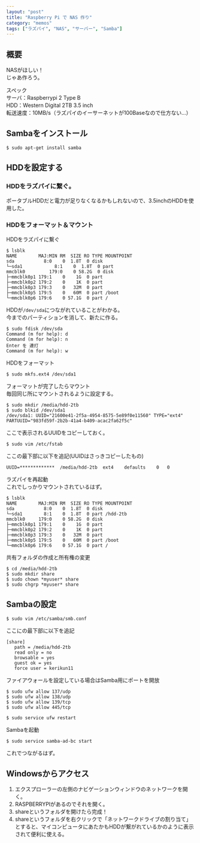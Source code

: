 ```yaml
---
layout: "post"
title: "Raspberry Pi で NAS 作り"
category: "memos"
tags: ["ラズパイ", "NAS", "サーバー", "Samba"]
---
```


## 概要

NASがほしい！  
じゃあ作ろう。  

スペック  
サーバ：Raspberrypi 2 Type B  
HDD：Western Digital 2TB 3.5 inch  
転送速度：10MB/s（ラズパイのイーサーネットが100Baseなので仕方ない...）
<!--more-->

## Sambaをインストール

	$ sudo apt-get install samba
	
## HDDを設定する

### HDDをラズパイに繋ぐ。  
ポータブルHDDだと電力が足りなくなるかもしれないので、3.5inchのHDDを使用した。

### HDDをフォーマット＆マウント

HDDをラズパイに繋ぐ

	$ lsblk
	NAME        MAJ:MIN RM  SIZE RO TYPE MOUNTPOINT
	sda    		  8:0    0  1.8T  0 disk 
    └─sda1      	  8:1    0  1.8T  0 part 
    mmcblk0     	179:0    0 58.2G  0 disk 
	├─mmcblk0p1	179:1    0    1G  0 part 
	├─mmcblk0p2	179:2    0    1K  0 part 
	├─mmcblk0p3	179:3    0   32M  0 part 
	├─mmcblk0p5	179:5    0   60M  0 part /boot
	└─mmcblk0p6	179:6    0 57.1G  0 part /

HDDが`/dev/sda`につながれていることがわかる。  
今までのパーティションを消して、新たに作る。

	$ sudo fdisk /dev/sda
	Command (m for help): d
	Command (m for help): n
	Enter を 連打
	Command (m for help): w

HDDをフォーマット

	$ sudo mkfs.ext4 /dev/sda1

フォーマットが完了したらマウント  
毎回同じ所にマウントされるように設定する。  

	$ sudo mkdir /media/hdd-2tb
	$ sudo blkid /dev/sda1
	/dev/sda1: UUID="21600e41-2f5a-4954-8575-5e89f0e11560" TYPE="ext4" PARTUUID="983fd59f-2b2b-41a4-b409-acac2fa62f5c" 

ここで表示されるUUIDをコピーしておく。

	$ sudo vim /etc/fstab

ここの最下部に以下を追記(UUIDはさっきコピーしたもの)

	UUID=*************	/media/hdd-2tb	ext4	defaults	0	0

ラズパイを再起動  
これでしっかりマウントされているはず。

	$ lsblk
	NAME        MAJ:MIN RM  SIZE RO TYPE MOUNTPOINT
	sda 		  8:0    0  1.8T  0 disk 
    └─sda1		  8:1    0  1.8T  0 part /hdd-2tb
    mmcblk0		179:0    0 58.2G  0 disk 
	├─mmcblk0p1	179:1    0    1G  0 part 
	├─mmcblk0p2	179:2    0    1K  0 part 
	├─mmcblk0p3	179:3    0   32M  0 part 
	├─mmcblk0p5	179:5    0   60M  0 part /boot
	└─mmcblk0p6	179:6    0 57.1G  0 part /

共有フォルダの作成と所有権の変更

	$ cd /media/hdd-2tb
	$ sudo mkdir share
	$ sudo chown *myuser* share
	$ sudo chgrp *myuser* share

## Sambaの設定

	$ sudo vim /etc/samba/smb.conf

ここにの最下部に以下を追記

	[share]
	   path = /media/hdd-2tb
	   read only = no
	   browsable = yes
	   guest ok = yes
	   force user = kerikun11

ファイアウォールを設定している場合はSamba用にポートを開放

	$ sudo ufw allow 137/udp
	$ sudo ufw allow 138/udp
	$ sudo ufw allow 139/tcp
	$ sudo ufw allow 445/tcp

	$ sudo service ufw restart

Sambaを起動

	$ sudo service samba-ad-bc start

これでつながるはず。

## Windowsからアクセス

  1. エクスプローラーの左側のナビゲーションウィンドウのネットワークを開く。
  1. RASPBERRYPIがあるのでそれを開く。
  1. shareというフォルダを開けたら完成！
  1. shareというフォルダを右クリックで「ネットワークドライブの割り当て」とすると、マイコンピュータにあたかもHDDが繋がれているかのように表示されて便利に使える。
